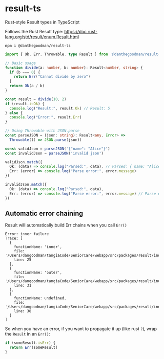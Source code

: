 # result-ts

Rust-style Result types in TypeScript

Follows the Rust Result type: https://doc.rust-lang.org/std/result/enum.Result.html

```
npm i @danthegoodman/result-ts
```

```ts
import { Ok, Err, Throwable, type Result } from '@danthegoodman/result-ts'

// Basic usage
function divide(a: number, b: number): Result<number, string> {
  if (b === 0) {
    return Err("Cannot divide by zero")
  }
  return Ok(a / b)
}

const result = divide(10, 2)
if (result.isOk) {
  console.log("Result:", result.Ok) // Result: 5
} else {
  console.log("Error:", result.Err)
}

// Using Throwable with JSON.parse
const parseJSON = (json: string): Result<any, Error> =>
  Throwable(() => JSON.parse(json))

const validJson = parseJSON('{"name": "Alice"}')
const invalidJson = parseJSON('invalid json')

validJson.match({
  Ok: (data) => console.log("Parsed:", data), // Parsed: { name: "Alice" }
  Err: (error) => console.log("Parse error:", error.message)
})

invalidJson.match({
  Ok: (data) => console.log("Parsed:", data),
  Err: (error) => console.log("Parse error:", error.message) // Parse error: Unexpected token 'i'...
})
```

## Automatic error chaining

Result will automatically build Err chains when you call `Err()`

```
Error: inner failure
Trace: [
  {
    functionName: 'inner',
    file: '/Users/dangoodman/tangiaCode/SeniorCare/webapp/src/packages/result/index.test.ts',
    line: 25
  },
  {
    functionName: 'outer',
    file: '/Users/dangoodman/tangiaCode/SeniorCare/webapp/src/packages/result/index.test.ts',
    line: 31
  },
  {
    functionName: undefined,
    file: '/Users/dangoodman/tangiaCode/SeniorCare/webapp/src/packages/result/index.test.ts',
    line: 38
  }
]
```

So when you have an error, if you want to propagate it up (like rust `?`), wrap the `Result` in an `Err()`:

```ts
if (someResult.isErr) {
  return Err(someResult)
}
```
